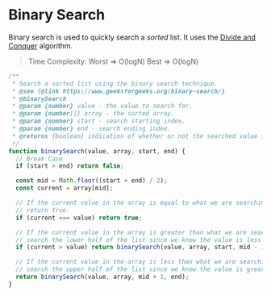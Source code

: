 # Binary Search

Binary search is used to quickly search a _sorted_ list. It uses the [Divide and Conquer](https://www.geeksforgeeks.org/divide-and-conquer-algorithm-introduction/) algorithm.

> Time Complexity:
> Worst => O(logN)
> Best => O(logN)

```js
/**
 * Search a sorted list using the binary search technique.
 * @see {@link https://www.geeksforgeeks.org/binary-search/}
 * @binarySearch
 * @param {number} value - the value to search for.
 * @param {number[]} array - the sorted array.
 * @param {number} start - search starting index.
 * @param {number} end - search ending index.
 * @returns {boolean} indication of whether or not the searched value is in the array.
 */
function binarySearch(value, array, start, end) {
  // Break Case
  if (start > end) return false;

  const mid = Math.floor((start + end) / 2);
  const current = array[mid];

  // If the current value in the array is equal to what we are searching for.
  // return true.
  if (current === value) return true;

  // If the current value in the array is greater than what we are searching for.
  // search the lower half of the list since we know the value is less than the current.
  if (current > value) return binarySearch(value, array, start, mid - 1);

  // If the current value in the array is less than what we are searching for.
  // search the upper half of the list since we know the value is greater than the current.
  return binarySearch(value, array, mid + 1, end);
}
```
